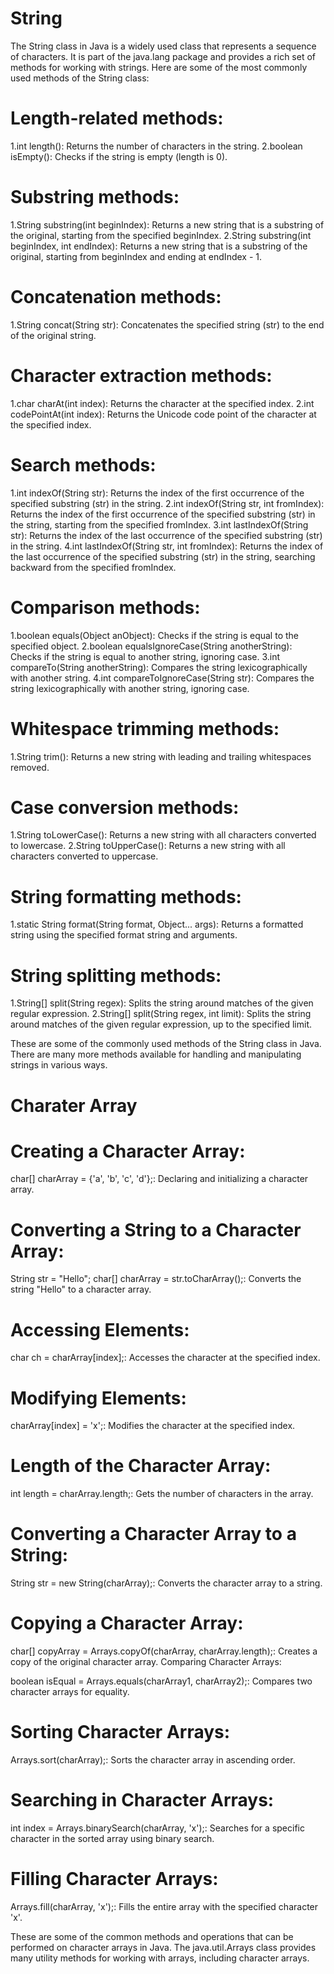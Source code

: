 # String
The String class in Java is a widely used class that represents a sequence of characters. It is part of the java.lang package and provides a rich set of methods for working with strings. Here are some of the most commonly used methods of the String class:

Length-related methods:
=======================

1.int length(): Returns the number of characters in the string.
2.boolean isEmpty(): Checks if the string is empty (length is 0).

Substring methods:
==================

1.String substring(int beginIndex): Returns a new string that is a substring of the original, starting from the specified beginIndex.
2.String substring(int beginIndex, int endIndex): Returns a new string that is a substring of the original, starting from beginIndex and ending at endIndex - 1.

Concatenation methods:
======================
1.String concat(String str): Concatenates the specified string (str) to the end of the original string.

Character extraction methods:
=============================
1.char charAt(int index): Returns the character at the specified index.
2.int codePointAt(int index): Returns the Unicode code point of the character at the specified index.

Search methods:
===============
1.int indexOf(String str): Returns the index of the first occurrence of the specified substring (str) in the string.
2.int indexOf(String str, int fromIndex): Returns the index of the first occurrence of the specified substring (str) in the string, starting from the specified fromIndex.
3.int lastIndexOf(String str): Returns the index of the last occurrence of the specified substring (str) in the string.
4.int lastIndexOf(String str, int fromIndex): Returns the index of the last occurrence of the specified substring (str) in the string, searching backward from the specified fromIndex.

Comparison methods:
===================
1.boolean equals(Object anObject): Checks if the string is equal to the specified object.
2.boolean equalsIgnoreCase(String anotherString): Checks if the string is equal to another string, ignoring case.
3.int compareTo(String anotherString): Compares the string lexicographically with another string.
4.int compareToIgnoreCase(String str): Compares the string lexicographically with another string, ignoring case.

Whitespace trimming methods:
===========================
1.String trim(): Returns a new string with leading and trailing whitespaces removed.

Case conversion methods:
========================
1.String toLowerCase(): Returns a new string with all characters converted to lowercase.
2.String toUpperCase(): Returns a new string with all characters converted to uppercase.

String formatting methods:
==========================
1.static String format(String format, Object... args): Returns a formatted string using the specified format string and arguments.

String splitting methods:
========================
1.String[] split(String regex): Splits the string around matches of the given regular expression.
2.String[] split(String regex, int limit): Splits the string around matches of the given regular expression, up to the specified limit.

These are some of the commonly used methods of the String class in Java. There are many more methods available for handling and manipulating strings in various ways.



Charater Array
==============

Creating a Character Array:
===========================

char[] charArray = {'a', 'b', 'c', 'd'};: Declaring and initializing a character array.

Converting a String to a Character Array:
========================================
String str = "Hello";
char[] charArray = str.toCharArray();: Converts the string "Hello" to a character array.

Accessing Elements:
===================

char ch = charArray[index];: Accesses the character at the specified index.

Modifying Elements:
===================
charArray[index] = 'x';: Modifies the character at the specified index.

Length of the Character Array:
=============================
int length = charArray.length;: Gets the number of characters in the array.

Converting a Character Array to a String:
==========================================
String str = new String(charArray);: Converts the character array to a string.

Copying a Character Array:
==========================
char[] copyArray = Arrays.copyOf(charArray, charArray.length);: Creates a copy of the original character array.
Comparing Character Arrays:

boolean isEqual = Arrays.equals(charArray1, charArray2);: Compares two character arrays for equality.

Sorting Character Arrays:
========================
Arrays.sort(charArray);: Sorts the character array in ascending order.

Searching in Character Arrays:
==============================
int index = Arrays.binarySearch(charArray, 'x');: Searches for a specific character in the sorted array using binary search.

Filling Character Arrays:
=========================
Arrays.fill(charArray, 'x');: Fills the entire array with the specified character 'x'.

These are some of the common methods and operations that can be performed on character arrays in Java. The java.util.Arrays class provides many utility methods for working with arrays, including character arrays.
